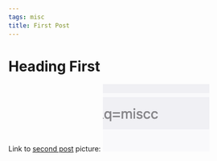 ```yaml
---
tags: misc
title: First Post
---
```


# Heading First

Link to [second post](#article_0002) picture: ![picture](img.png)
